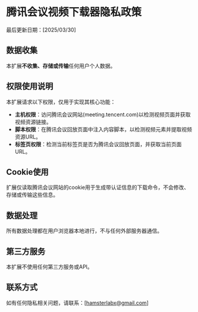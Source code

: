 # 腾讯会议视频下载器隐私政策

最后更新日期：[2025/03/30]

## 数据收集

本扩展**不收集、存储或传输**任何用户个人数据。

## 权限使用说明

本扩展请求以下权限，仅用于实现其核心功能：

- **主机权限**：访问腾讯会议网站(meeting.tencent.com)以检测视频页面并获取视频资源链接。
- **脚本权限**：在腾讯会议回放页面中注入内容脚本，以检测视频元素并提取视频资源URL。
- **标签页权限**：检测当前标签页是否为腾讯会议回放页面，并获取当前页面URL。

## Cookie使用

扩展仅读取腾讯会议网站的cookie用于生成带认证信息的下载命令，不会修改、存储或传输这些信息。

## 数据处理

所有数据处理都在用户浏览器本地进行，不与任何外部服务器通信。

## 第三方服务

本扩展不使用任何第三方服务或API。

## 联系方式

如有任何隐私相关问题，请联系：[hamsterlabx@gmail.com]
